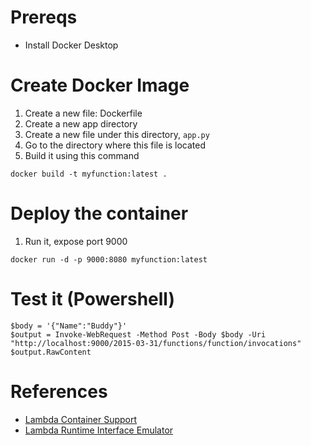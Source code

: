# Prereqs
- Install Docker Desktop

# Create Docker Image
1. Create a new file: Dockerfile
2. Create a new app directory
3. Create a new file under this directory, `app.py`
4. Go to the directory where this file is located
5. Build it using this command
```
docker build -t myfunction:latest .
```

# Deploy the container
1. Run it, expose port 9000
```
docker run -d -p 9000:8080 myfunction:latest
```

# Test it (Powershell)
```
$body = '{"Name":"Buddy"}'
$output = Invoke-WebRequest -Method Post -Body $body -Uri "http://localhost:9000/2015-03-31/functions/function/invocations"
$output.RawContent

```


# References
- [Lambda Container Support](https://aws.amazon.com/blogs/aws/new-for-aws-lambda-container-image-support/)
- [Lambda Runtime Interface Emulator](https://github.com/aws/aws-lambda-runtime-interface-emulator/)
